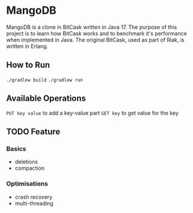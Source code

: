 # MangoDB 

MangoDB is a clone in BitCask written in Java 17. The purpose of this project is to learn how BitCask works and to benchmark it's performance when 
implemented in Java. The original BitCask, used as part of Riak, is written in Erlang. 

## How to Run 

`./gradlew build`
`./gradlew run`

## Available Operations

`PUT key value` to add a key-value part
`GET key` to get value for the key

## TODO Feature

### Basics

* deletions 
* compaction

### Optimisations 

* crash recovery 
* multi-threading
